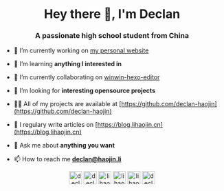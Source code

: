 <h1 align="center">Hey there 👋, I'm Declan</h1>
<h3 align="center">A passionate high school student from China</h3>

- 🔭 I’m currently working on [my personal website](https://lihaojin.cn)

- 🌱 I’m learning **anything I interested in**

- 👯 I’m currently collaborating on [winwin-hexo-editor](https://github.com/YuJianghao/winwin-hexo-editor)

- 🤝 I’m looking for **interesting opensource projects**

- 👨‍💻 All of my projects are available at [https://github.com/declan-haojin](https://github.com/declan-haojin)

- 📝 I regulary write articles on [https://blog.lihaojin.cn](https://blog.lihaojin.cn)

- 💬 Ask me about **anything you want**

- 📫 How to reach me **declan@haojin.li**

<p align="center">
<a href="https://codepen.io/declan-haojin" target="blank"><img align="center" src="https://cdn.jsdelivr.net/npm/simple-icons@3.0.1/icons/codepen.svg" alt="declan-haojin" height="30" width="30" /></a>
<a href="https://twitter.com/declan_haojin" target="blank"><img align="center" src="https://cdn.jsdelivr.net/npm/simple-icons@3.0.1/icons/twitter.svg" alt="declan_haojin" height="30" width="30" /></a>
<a href="https://linkedin.com/in/lihaojin" target="blank"><img align="center" src="https://cdn.jsdelivr.net/npm/simple-icons@3.0.1/icons/linkedin.svg" alt="lihaojin" height="30" width="30" /></a>
<a href="https://kaggle.com/lihaojin" target="blank"><img align="center" src="https://cdn.jsdelivr.net/npm/simple-icons@3.0.1/icons/kaggle.svg" alt="lihaojin" height="30" width="30" /></a>
<a href="https://fb.com/lihaojincn" target="blank"><img align="center" src="https://cdn.jsdelivr.net/npm/simple-icons@3.0.1/icons/facebook.svg" alt="lihaojincn" height="30" width="30" /></a>
<a href="https://instagram.com/declan-haojin" target="blank"><img align="center" src="https://cdn.jsdelivr.net/npm/simple-icons@3.0.1/icons/instagram.svg" alt="declan-haojin" height="30" width="30" /></a>
</p>
